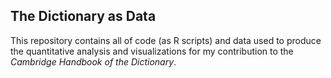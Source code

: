 ## The Dictionary as Data
This repository contains all of code (as R scripts) and data used to produce the quantitative analysis and visualizations for my contribution to the *Cambridge Handbook of the Dictionary*. 